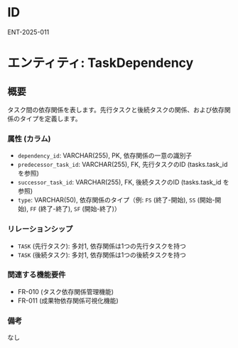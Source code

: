 # ID

ENT-2025-011

# エンティティ: TaskDependency

## 概要

タスク間の依存関係を表します。先行タスクと後続タスクの関係、および依存関係のタイプを定義します。

### 属性 (カラム)

- `dependency_id`: VARCHAR(255), PK, 依存関係の一意の識別子
- `predecessor_task_id`: VARCHAR(255), FK, 先行タスクのID (tasks.task_id を参照)
- `successor_task_id`: VARCHAR(255), FK, 後続タスクのID (tasks.task_id を参照)
- `type`: VARCHAR(50), 依存関係のタイプ（例: `FS` (終了-開始), `SS` (開始-開始),
  `FF` (終了-終了), `SF` (開始-終了)）

### リレーションシップ

- `TASK` (先行タスク): 多対1, 依存関係は1つの先行タスクを持つ
- `TASK` (後続タスク): 多対1, 依存関係は1つの後続タスクを持つ

### 関連する機能要件

- FR-010 (タスク依存関係管理機能)
- FR-011 (成果物依存関係可視化機能)

### 備考

なし
